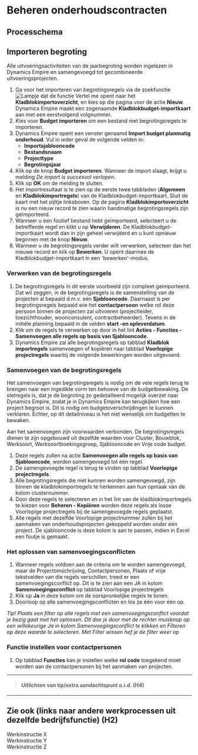 # Beheren onderhoudscontracten


## Processchema

## Importeren begroting
Alle uitvoeringsactiviteiten van de jaarbegroting worden ingelezen in Dynamics Empire en samengevoegd tot  gecombineerde uitvoeringsprojecten.

 1. Ga voor het importeren van begrotingsregels via de zoekfunctie ![Lampje dat de functie Vertel me opent](https://docs.microsoft.com/nl-NL/dynamics365/business-central/media/ui-search/search_small.png "Vertel me wat u wilt doen") naar het **Kladblokimportoverzicht**, en kies op die pagina voor de actie **Nieuw**. Dynamics Empire maakt een zogenaamde **Kladblokbudget-importkaart** aan met een eerstvolgend volgnummer.
 2. Kies voor **Budget importeren** om een bestand met begrotingsregels te importeren.
 3. Dynamics Empire opent een venster genaamd **Import budget planmatig onderhoud**. Vul in ieder geval de volgende velden in:
	 * **Importsjablooncode**
	 * **Bestandsnaam**
	 * **Projecttype**
	 * **Begrotingsjaar**
 4. Klik op de knop **Budget importeren**. Wanneer de import slaagt, krijgt u melding *De import is succesvol verlopen*.
 5. Klik op **OK** om de melding te sluiten.
 6. Het importresultaat is te zien op de eerste twee tabbladen (**Algemeen** en **Kladblokimportregels**) van de Kladblokbudget-importkaart. Sluit de kaart met het pijltje linksboven. Op de pagina **Kladblokimportoverzicht** is nu een nieuw record te zien waarin handmatige begrotingsregels zijn geïmporteerd.
 7. Wanneer u een foutief bestand hebt geïmporteerd, selecteert u de betreffende regel en klikt u op **Verwijderen**. De Kladblokbudget-importkaart wordt dan in zijn geheel verwijderd en u kunt opnieuw beginnen met de knop **Nieuw**.
 8. Wanneer u de begrotingsregels verder wilt verwerken, selecteer dan het nieuwe record en klik op **Bewerken**. U opent daarmee de Kladblokbudget-importkaart in een 'bewerken'-modus. 

### Verwerken van de begrotingsregels
 1. De begrotingsregels in dit eerste voorbeeld zijn compleet geimporteerd. Dat wil zeggen, in de begrotingsregels is de samenstelling van de projecten al bepaald d.m.v. een **Sjablooncode**. Daarnaast is per begrotingsregels bepaald wie het **contactpersoon** welke rol deze persoon binnen de projecten zal uitvoeren (projectleider, toezichthouder, woonconsulent, contractbeheerder). Tevens in de initiële planning bepaald in de velden **start -en opleverdatum**.
 2. Klik om de regels te verwerken op door in het lint **Acties - Functies - Samenvoegen alle regels op basis van Sjablooncode**.
 3. Dynamics Empire zal alle begrotingsregels op tabblad **Kladblok importregels** samenvoegen of kopiëren naar tabblad **Voorlopige projectregels** waarbij de volgende bewerkingen worden uitgevoerd.
 
### Samenvoegen van de begrotingsregels
Het samenvoegen van begrotingsregels is nodig om de vele regels terug te brengen naar een ingedikte vorm ten behoeve van de budgetbewaking. De stelregels is, dat je de begroting zo gedetailleerd mogelijk overzet naar Dynamics Empire, zodat je in Dynamics Empire kan terugkijken hoe een project begroot is. Dit is nodig om budgetoverschrijdingen te kunnen verklaren. Echter, op dit detailniveau is het niet wenselijk om budgetten te bewaken.

Aan het samenvoegen zijn voorwaarden verbonden. De begrotingsregels dienen te zijn opgebouwd uit dezelfde waarden voor Cluster, Bouwblok, Werksoort, Werksoortboekingsgroep, Sjablooncode en Vrije code budget.

 1. Deze regels zullen na actie **Samenvoegen alle regels op basis van Sjablooncode**, worden samengevoegd tot één regel.
 2. De samengevoegde regel is terug te vinden op tabblad **Voorlopige projectregels**.
 3. Alle begrotingsregels die niet kunnen worden samengevoegd, zijn binnen de kladblokimportregels te herkennen aan hun opmaak van de kolom clusternummer.
 4. Door deze regels te selecteren en in het lint van de kladblokimportregels te kiezen voor **Beheren - Kopiëren**   worden deze regels als losse Voorlopige projectregels bij de samengevoegde regels geplaatst.
 5. Alle regels met dezelfde Voorlopige projectnummer zullen bij het aanmaken van onderhoudsprojecten gekoppeld worden onder één project. De sjablooncode is deze kolom is aan te passen, indien in Excel een foutje is gemaakt.

### Het oplossen van samenvoegingsconflicten

 1. Wanneer regels voldoen aan de criteria om te worden samengevoegd, maar de Projectomschrijving, Contactpersonen, Plaats of vrije tekstvelden van die regels verschillen, treed er een samenvoegingsconflict op. Dit is te zien aan een JA in kolom **Samenvoegingsconflict** op tabblad Voorlopige projectregels
 2. Klik op **Ja** in deze kolom om de oorspronkelijke regels te tonen.
 3. Doorloop op alle samenvoegingsconflicten en los ze één voor één op.

*Tip! Plaats een filter op alle regels met een samenvoegingsconflict voordat je bezig gaat met het oplossen. Dit doe je door met de rechter muisknop op een willekeurige Ja in kolom Samenvoegingsconflict te klikken en Filteren op deze waarde te selecteren. Met Filter wissen hef je de filter weer op*

### Functie instellen voor contactpersonen

 1. Op tabblad **Functies** kan je instellen welke **rol code** toegekend moet worden aan de contactpersonen bij het aanmaken van projecten.

 






 



<hr>

>#### Uitlichten van tip/extra aandachtspunt o.i.d. (H4)
>
>


<hr>

## Zie ook (links naar andere werkprocessen uit dezelfde bedrijfsfunctie) (H2)
Werkinstructie X  
Werkinstructie Y  
Werkinstructie Z
<!--stackedit_data:
eyJoaXN0b3J5IjpbMjAyMTYzMzExMSwtNjAyMjcyNjExLC0yNz
gwNzg0NjFdfQ==
-->